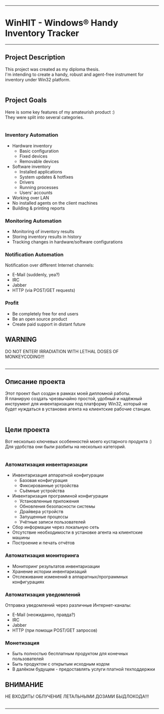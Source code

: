 
---

# WinHIT - Windows® Handy Inventory Tracker #

---


## Project Description ##

This project was created as my diploma thesis.<br>
I'm intending to create a handy, robust and agent-free instrument for inventory under Win32 platform.<br>
<br>
<h2>Project Goals</h2>

Here is some key features of my amateurish product :)<br>
They were split into several categories.<br>
<br>
<h3>Inventory Automation</h3>

<ul><li>Hardware inventory<br>
<ul><li>Basic configuration<br>
</li><li>Fixed devices<br>
</li><li>Removable devices<br>
</li></ul></li><li>Software inventory<br>
<ul><li>Installed applications<br>
</li><li>System updates & hotfixes<br>
</li><li>Drivers<br>
</li><li>Running processes<br>
</li><li>Users' accounts<br>
</li></ul></li><li>Working over LAN<br>
</li><li>No installed agents on the client machines<br>
</li><li>Building & printing reports</li></ul>

<h3>Monitoring Automation</h3>

<ul><li>Monitoring of inventory results<br>
</li><li>Storing inventory results in history<br>
</li><li>Tracking changes in hardware/software configurations</li></ul>

<h3>Notification Automation</h3>

Notification over different Internet channels:<br>
<ul><li>E-Mail (suddenly, yea?)<br>
</li><li>IRC<br>
</li><li>Jabber<br>
</li><li>HTTP (via POST/GET requests)</li></ul>

<h3>Profit</h3>

<ul><li>Be completely free for end users<br>
</li><li>Be an open source product<br>
</li><li>Create paid support in distant future</li></ul>

<h2>WARNING</h2>

DO NOT ENTER! IRRADIATION WITH LETHAL DOSES OF MONKEYCODING!!!<br>
<br>
<hr />

<h2>Описание проекта</h2>

Этот проект был создан в рамках моей дипломной работы.<br>
Я планирую создать чрезвычайно простой, удобный и надёжный инструмент для инвентаризации под платформу Win32, который не будет нуждаться в установке агента на клиентские рабочие станции.<br>
<br>
<h2>Цели проекта</h2>

Вот несколько ключевых особенностей моего кустарного продукта :)<br>
Для удобства они были разбиты на несколько категорий.<br>
<br>
<h3>Автоматизация инвентаризации</h3>

<ul><li>Инвентаризация аппаратной конфигурации<br>
<ul><li>Базовая конфигурация<br>
</li><li>Фиксированные устройства<br>
</li><li>Съёмные устройства<br>
</li></ul></li><li>Инвентаризация программной конфигурации<br>
<ul><li>Установленные приложения<br>
</li><li>Обновления безопасности системы<br>
</li><li>Драйвера устройств<br>
</li><li>Запущенные процессы<br>
</li><li>Учётные записи пользователей<br>
</li></ul></li><li>Сбор информации через локальную сеть<br>
</li><li>Отсутствие необходимости в установке агента на клиентские машины<br>
</li><li>Построение и печать отчётов</li></ul>

<h3>Автоматизация мониторинга</h3>

<ul><li>Мониторинг результатов инвентаризации<br>
</li><li>Хранение истории инвентаризаций<br>
</li><li>Отслеживание изменений в аппаратных/программных конфигурациях</li></ul>

<h3>Автоматизация уведомлений</h3>

Отправка уведомлений через различные Интернет-каналы:<br>
<ul><li>E-Mail (неожиданно, правда?)<br>
</li><li>IRC<br>
</li><li>Jabber<br>
</li><li>HTTP (при помощи POST/GET запросов)</li></ul>

<h3>Монетизация</h3>

<ul><li>Быть полностью бесплатным продуктом для конечных пользователей<br>
</li><li>Быть продуктом с открытым исходным кодом<br>
</li><li>В далёком будущем - предоставлять услуги платной техподдержки</li></ul>

<h2>ВНИМАНИЕ</h2>

НЕ ВХОДИТЬ! ОБЛУЧЕНИЕ ЛЕТАЛЬНЫМИ ДОЗАМИ БЫДЛОКОДА!!!<br>
<br>
<hr />
